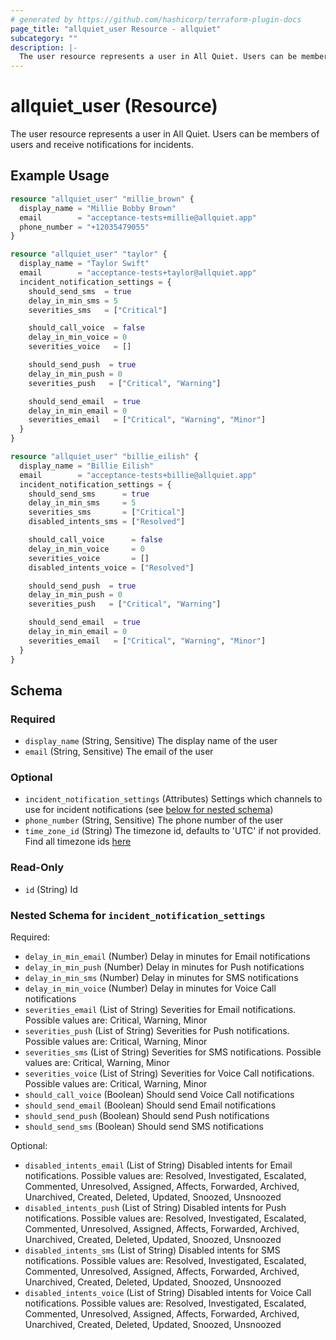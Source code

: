 ```yaml
---
# generated by https://github.com/hashicorp/terraform-plugin-docs
page_title: "allquiet_user Resource - allquiet"
subcategory: ""
description: |-
  The user resource represents a user in All Quiet. Users can be members of users and receive notifications for incidents.
---
```


# allquiet_user (Resource)

The user resource represents a user in All Quiet. Users can be members of users and receive notifications for incidents.

## Example Usage

```terraform
resource "allquiet_user" "millie_brown" {
  display_name = "Millie Bobby Brown"
  email        = "acceptance-tests+millie@allquiet.app"
  phone_number = "+12035479055"
}

resource "allquiet_user" "taylor" {
  display_name = "Taylor Swift"
  email        = "acceptance-tests+taylor@allquiet.app"
  incident_notification_settings = {
    should_send_sms  = true
    delay_in_min_sms = 5
    severities_sms   = ["Critical"]

    should_call_voice  = false
    delay_in_min_voice = 0
    severities_voice   = []

    should_send_push  = true
    delay_in_min_push = 0
    severities_push   = ["Critical", "Warning"]

    should_send_email  = true
    delay_in_min_email = 0
    severities_email   = ["Critical", "Warning", "Minor"]
  }
}

resource "allquiet_user" "billie_eilish" {
  display_name = "Billie Eilish"
  email        = "acceptance-tests+billie@allquiet.app"
  incident_notification_settings = {
    should_send_sms      = true
    delay_in_min_sms     = 5
    severities_sms       = ["Critical"]
    disabled_intents_sms = ["Resolved"]

    should_call_voice      = false
    delay_in_min_voice     = 0
    severities_voice       = []
    disabled_intents_voice = ["Resolved"]

    should_send_push  = true
    delay_in_min_push = 0
    severities_push   = ["Critical", "Warning"]

    should_send_email  = true
    delay_in_min_email = 0
    severities_email   = ["Critical", "Warning", "Minor"]
  }
}
```

<!-- schema generated by tfplugindocs -->
## Schema

### Required

- `display_name` (String, Sensitive) The display name of the user
- `email` (String, Sensitive) The email of the user

### Optional

- `incident_notification_settings` (Attributes) Settings which channels to use for incident notifications (see [below for nested schema](#nestedatt--incident_notification_settings))
- `phone_number` (String, Sensitive) The phone number of the user
- `time_zone_id` (String) The timezone id, defaults to 'UTC' if not provided. Find all timezone ids [here](https://allquiet.app/api/public/v1/timezone)

### Read-Only

- `id` (String) Id

<a id="nestedatt--incident_notification_settings"></a>
### Nested Schema for `incident_notification_settings`

Required:

- `delay_in_min_email` (Number) Delay in minutes for Email notifications
- `delay_in_min_push` (Number) Delay in minutes for Push notifications
- `delay_in_min_sms` (Number) Delay in minutes for SMS notifications
- `delay_in_min_voice` (Number) Delay in minutes for Voice Call notifications
- `severities_email` (List of String) Severities for Email notifications. Possible values are: Critical, Warning, Minor
- `severities_push` (List of String) Severities for Push notifications. Possible values are: Critical, Warning, Minor
- `severities_sms` (List of String) Severities for SMS notifications. Possible values are: Critical, Warning, Minor
- `severities_voice` (List of String) Severities for Voice Call notifications. Possible values are: Critical, Warning, Minor
- `should_call_voice` (Boolean) Should send Voice Call notifications
- `should_send_email` (Boolean) Should send Email notifications
- `should_send_push` (Boolean) Should send Push notifications
- `should_send_sms` (Boolean) Should send SMS notifications

Optional:

- `disabled_intents_email` (List of String) Disabled intents for Email notifications. Possible values are: Resolved, Investigated, Escalated, Commented, Unresolved, Assigned, Affects, Forwarded, Archived, Unarchived, Created, Deleted, Updated, Snoozed, Unsnoozed
- `disabled_intents_push` (List of String) Disabled intents for Push notifications. Possible values are: Resolved, Investigated, Escalated, Commented, Unresolved, Assigned, Affects, Forwarded, Archived, Unarchived, Created, Deleted, Updated, Snoozed, Unsnoozed
- `disabled_intents_sms` (List of String) Disabled intents for SMS notifications. Possible values are: Resolved, Investigated, Escalated, Commented, Unresolved, Assigned, Affects, Forwarded, Archived, Unarchived, Created, Deleted, Updated, Snoozed, Unsnoozed
- `disabled_intents_voice` (List of String) Disabled intents for Voice Call notifications. Possible values are: Resolved, Investigated, Escalated, Commented, Unresolved, Assigned, Affects, Forwarded, Archived, Unarchived, Created, Deleted, Updated, Snoozed, Unsnoozed

